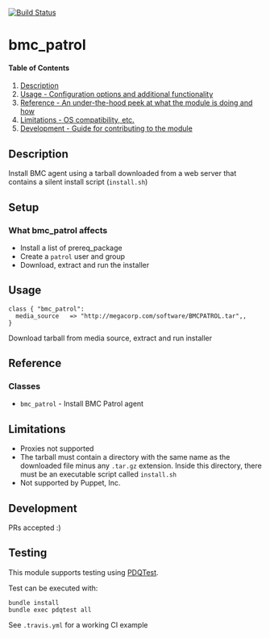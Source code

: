[![Build Status](https://travis-ci.org/GeoffWilliams/bmc_patrol.svg?branch=master)](https://travis-ci.org/GeoffWilliams/bmc_patrol)
# bmc_patrol

#### Table of Contents

1. [Description](#description)
1. [Usage - Configuration options and additional functionality](#usage)
1. [Reference - An under-the-hood peek at what the module is doing and how](#reference)
1. [Limitations - OS compatibility, etc.](#limitations)
1. [Development - Guide for contributing to the module](#development)

## Description

Install BMC agent using a tarball downloaded from a web server that contains a silent install script (`install.sh`)

## Setup

### What bmc_patrol affects
* Install a list of prereq_package
* Create a `patrol` user and group
* Download, extract and run the installer

## Usage

```puppet
class { "bmc_patrol":
  media_source   => "http://megacorp.com/software/BMCPATROL.tar",,
}
```
Download tarball from media source, extract and run installer

## Reference

### Classes
* `bmc_patrol` - Install BMC Patrol agent

## Limitations

* Proxies not supported
* The tarball must contain a directory with the same name as the downloaded file minus any `.tar.gz` extension.  Inside this directory, there must be an executable script called `install.sh`
* Not supported by Puppet, Inc.

## Development

PRs accepted :)

## Testing
This module supports testing using [PDQTest](https://github.com/GeoffWilliams/pdqtest).


Test can be executed with:

```
bundle install
bundle exec pdqtest all
```


See `.travis.yml` for a working CI example
